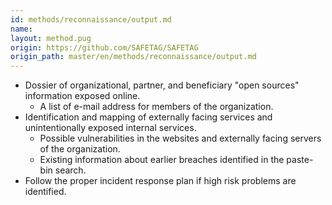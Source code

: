 ```yaml
---
id: methods/reconnaissance/output.md
name: 
layout: method.pug
origin: https://github.com/SAFETAG/SAFETAG
origin_path: master/en/methods/reconnaissance/output.md
---
```


  * Dossier of organizational, partner, and beneficiary "open sources" information exposed online.
    * A list of e-mail address for members of the organization.
  * Identification and mapping of externally facing services and unintentionally exposed internal services.
    * Possible vulnerabilities in the websites and externally facing servers of the organization.
    * Existing information about earlier breaches identified in the paste-bin search.
  * Follow the proper incident response plan if high risk problems are identified.

